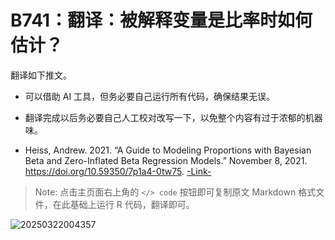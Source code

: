 # B741：翻译：被解释变量是比率时如何估计？

翻译如下推文。
- 可以借助 AI 工具，但务必要自己运行所有代码，确保结果无误。
- 翻译完成以后务必要自己人工校对改写一下，以免整个内容有过于浓郁的机器味。
  
- Heiss, Andrew. 2021. “A Guide to Modeling Proportions with Bayesian Beta and Zero-Inflated Beta Regression Models.” November 8, 2021. https://doi.org/10.59350/7p1a4-0tw75. [-Link-](https://www.andrewheiss.com/blog/2021/11/08/beta-regression-guide/)

>Note: 点击主页面右上角的 `</> code` 按钮即可复制原文 Markdown 格式文件，在此基础上运行 R 代码，翻译即可。

![20250322004357](https://fig-lianxh.oss-cn-shenzhen.aliyuncs.com/20250322004357.png)
